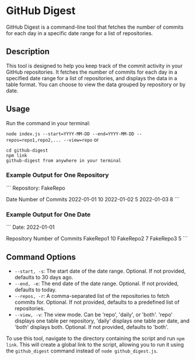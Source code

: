 # GitHub Digest

GitHub Digest is a command-line tool that fetches the number of commits for each day in a specific date range for a list of repositories.

## Description

This tool is designed to help you keep track of the commit activity in your GitHub repositories. It fetches the number of commits for each day in a specified date range for a list of repositories, and displays the data in a table format. You can choose to view the data grouped by repository or by date.

## Usage

Run the command in your terminal:


`node index.js --start=YYYY-MM-DD --end=YYYY-MM-DD --repos=repo1,repo2,... --view=repo`
or 
```
cd github-digest
npm link
github-digest from anywhere in your terminal
```

### Example Output for One Repository

\`\`\`
Repository: FakeRepo

Date        Number of Commits
2022-01-01  10
2022-01-02  5
2022-01-03  8
\`\`\`

### Example Output for One Date

\`\`\`
Date: 2022-01-01

Repository  Number of Commits
FakeRepo1   10
FakeRepo2   7
FakeRepo3   5
\`\`\`

## Command Options

- `--start, -s`: The start date of the date range. Optional. If not provided, defaults to 30 days ago.
- `--end, -e`: The end date of the date range. Optional. If not provided, defaults to today.
- `--repos, -r`: A comma-separated list of the repositories to fetch commits for. Optional. If not provided, defaults to a predefined list of repositories.
- `--view, -v`: The view mode. Can be 'repo', 'daily', or 'both'. 'repo' displays one table per repository, 'daily' displays one table per date, and 'both' displays both. Optional. If not provided, defaults to 'both'.

To use this tool, navigate to the directory containing the script and run `npm link`. This will create a global link to the script, allowing you to run it using the `github_digest` command instead of `node github_digest.js`.
